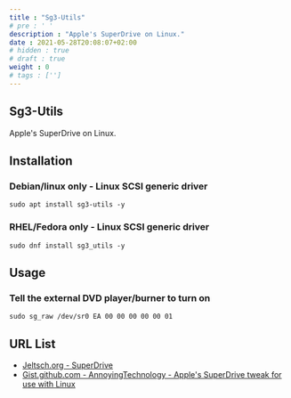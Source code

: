 ```yaml
---
title : "Sg3-Utils"
# pre : ' '
description : "Apple's SuperDrive on Linux."
date : 2021-05-28T20:08:07+02:00
# hidden : true
# draft : true
weight : 0
# tags : ['']
---
```


## Sg3-Utils

Apple's SuperDrive on Linux.

## Installation

### Debian/linux only - Linux SCSI generic driver

```plain
sudo apt install sg3-utils -y
```

### RHEL/Fedora only - Linux SCSI generic driver

```plain
sudo dnf install sg3_utils -y
```

## Usage

### Tell the external DVD player/burner to turn on

```plain
sudo sg_raw /dev/sr0 EA 00 00 00 00 00 01
```

## URL List

- [Jeltsch.org - SuperDrive](https://jeltsch.org/SuperDrive)
- [Gist.github.com - AnnoyingTechnology - Apple's SuperDrive tweak for use with Linux](https://gist.github.com/AnnoyingTechnology/dbaae864822cf08372f0aafe64a63477)
